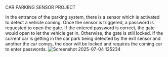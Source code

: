 CAR PARKING SENSOR PROJECT

In the entrance of the parking system, there is a sensor which is activated to detect a vehicle coming. Once the sensor is triggered, a password is requested to open the gate. If the entered password is correct, the gate would open to let the vehicle get in. Otherwise, the gate is still locked. If the current car is getting in the car park being detected by the exit sensor and another the car comes, the door will be locked and requires the coming car to enter passwords.
![Screenshot 2025-07-04 125234](https://github.com/user-attachments/assets/9cab68bc-a256-44bd-9ee4-16c576cd0d92)
